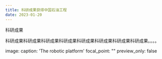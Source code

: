```yaml
---
title: 科研成果获得中国石油工程
date: 2023-01-20
---
```


科研成果

<!--more-->

科研成果科研成果科研成果科研成果科研成果科研成果科研成果科研成果。。。。

image:
  caption: 'The robotic platform'
  focal_point: ""
  preview_only: false